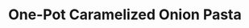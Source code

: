 ---
title: One-Pot Caramelized Onion Pasta
summary: Rich, sweet caramelized onions cooked with pasta in one pot for a simple, flavourful vegan meal.

linkout: https://plantyou.com/one-pot-caramelized-onion-pasta/

tags:
- vegan
- pasta
- one-pot
- quick

servings: 4
time: 35m

ingredients:
- 2 tbsp olive oil
- 2 large onions, thinly sliced
- 3 cloves garlic, minced
- 1 tsp dried thyme
- 1/2 tsp salt
- 1/2 tsp black pepper
- 350g pasta (spaghetti or linguine)
- 4 cups vegetable broth
- 2 tbsp nutritional yeast
- 2 tbsp balsamic vinegar
- Fresh parsley, chopped (to serve)

directions:
- Heat olive oil in a large pot over medium heat. Add onions and cook, stirring often, until deeply caramelized, about 15–20 minutes.
- Add garlic, thyme, salt, and pepper. Cook for 2 minutes.
- Add pasta and vegetable broth. Bring to a boil, then reduce heat and simmer, stirring occasionally, until pasta is cooked and liquid is mostly absorbed, about 10–12 minutes.
- Stir in nutritional yeast and balsamic vinegar.
- Serve topped with fresh parsley.
---